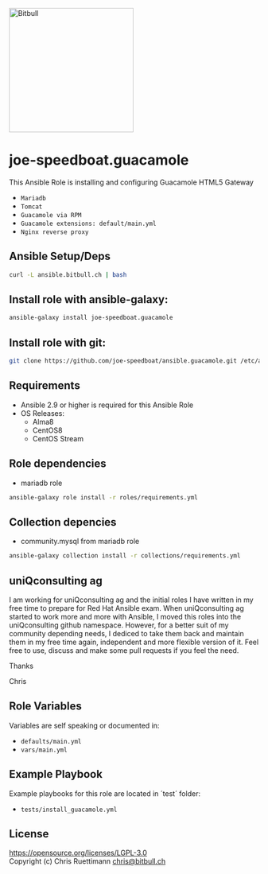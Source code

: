 <a href="https://www.bitbull.ch"><img src="https://www.bitbull.ch/wiki/images/teamwork-trans.png" alt="Bitbull" width="250px"/></a>

# joe-speedboat.guacamole
This Ansible Role is installing and configuring Guacamole HTML5 Gateway
* `Mariadb`
* `Tomcat`
* `Guacamole via RPM`
* `Guacamole extensions: default/main.yml`
* `Nginx reverse proxy`

## Ansible Setup/Deps
```bash
curl -L ansible.bitbull.ch | bash
```

## Install role with ansible-galaxy:
```bash
ansible-galaxy install joe-speedboat.guacamole
```

## Install role with git:
```bash
git clone https://github.com/joe-speedboat/ansible.guacamole.git /etc/ansible/roles/joe-speedboat.guacamole
```

## Requirements
* Ansible 2.9 or higher is required for this Ansible Role
* OS Releases:
  * Alma8
  * CentOS8
  * CentOS Stream

## Role dependencies
* mariadb role
```bash
ansible-galaxy role install -r roles/requirements.yml
```

## Collection depencies
* community.mysql from mariadb role
```bash
ansible-galaxy collection install -r collections/requirements.yml
```

## uniQconsulting ag
I am working for uniQconsulting ag and the initial roles I have written in my free time to prepare for Red Hat Ansible exam.
When uniQconsulting ag started to work more and more with Ansible, I moved this roles into the uniQconsulting github namespace.
However, for a better suit of my community depending needs, I dediced to take them back and maintain them in my free time again, independent and more flexible version of it.
Feel free to use, discuss and make some pull requests if you feel the need.

Thanks

Chris

## Role Variables
Variables are self speaking or documented in:   
* `defaults/main.yml`
* `vars/main.yml`

## Example Playbook
Example playbooks for this role are located in ´test´ folder:
* `tests/install_guacamole.yml`

## License
https://opensource.org/licenses/LGPL-3.0    
Copyright (c) Chris Ruettimann <chris@bitbull.ch>

